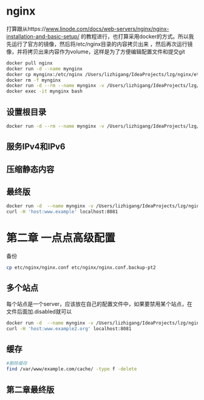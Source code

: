# nginx
打算跟从https://www.linode.com/docs/web-servers/nginx/nginx-installation-and-basic-setup/
的教程进行，也打算采用docker的方式。所以我先运行了官方的镜像，然后将/etc/nginx目录的内容拷贝出来
，然后再次运行镜像，并将拷贝出来内容作为volume，这样是为了方便编辑配置文件和提交git
```bash
docker pull nginx
docker run -d --name mynginx
docker cp mynginx:/etc/nginx /Users/lizhigang/IdeaProjects/lzg/nginx/etc
docker rm -f mynginx
docker run -d --rm --name mynginx -v /Users/lizhigang/IdeaProjects/lzg/nginx/etc/nginx:/etc/nginx nginx
docker exec -it mynginx bash
``` 

## 设置根目录
```bash
docker run -d --rm --name mynginx -v /Users/lizhigang/IdeaProjects/lzg/nginx/etc/nginx:/etc/nginx -v  /Users/lizhigang/IdeaProjects/lzg/nginx/var/www/example.com:/var/www/example.com   nginx
```

## 服务IPv4和IPv6
## 压缩静态内容
## 最终版
```bash
docker run -d  --name mynginx -v /Users/lizhigang/IdeaProjects/lzg/nginx/etc/nginx:/etc/nginx -v  /Users/lizhigang/IdeaProjects/lzg/nginx/var/www/example.com:/var/www/example.com -p 8081:80  nginx
curl -H 'host:www.example' localhost:8081
```

# 第二章 一点点高级配置
备份
```bash
cp etc/nginx/nginx.conf etc/nginx/nginx.conf.backup-pt2
```

## 多个站点
每个站点是一个server，应该放在自己的配置文件中，如果要禁用某个站点，在文件后面加.disabled就可以
```bash
docker run -d  --name mynginx -v /Users/lizhigang/IdeaProjects/lzg/nginx/etc/nginx:/etc/nginx -v  /Users/lizhigang/IdeaProjects/lzg/nginx/var/www:/var/www -p 8081:80  nginx
curl -H 'host:www.example2.org' localhost:8081
```

## 缓存
```bash
#删除缓存
find /var/www/example.com/cache/ -type f -delete
```

## 第二章最终版